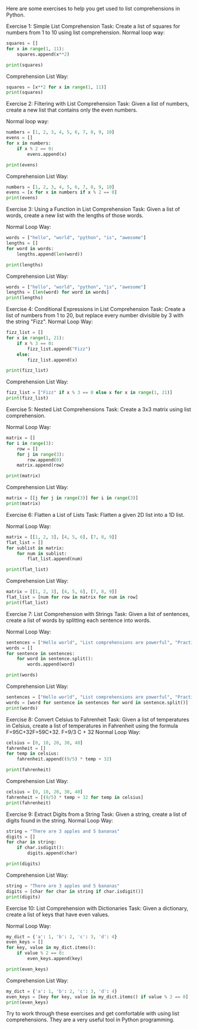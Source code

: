 Here are some exercises to help you get used to list comprehensions in Python.

Exercise 1: Simple List Comprehension 
Task: Create a list of squares for numbers from 1 to 10 using list comprehension.
Normal loop way:
```python
squares = []
for x in range(1, 11):
    squares.append(x**2)

print(squares)
```
Comprehension List Way:
```python
squares = [x**2 for x in range(1, 11)]
print(squares)
```
Exercise 2: Filtering with List Comprehension 
Task: Given a list of numbers, create a new list that contains only the even numbers.

Normal loop way:
```python
numbers = [1, 2, 3, 4, 5, 6, 7, 8, 9, 10]
evens = []
for x in numbers:
    if x % 2 == 0:
        evens.append(x)

print(evens)
```
Comprehension List Way:
```python
numbers = [1, 2, 3, 4, 5, 6, 7, 8, 9, 10]
evens = [x for x in numbers if x % 2 == 0]
print(evens)
```
Exercise 3: Using a Function in List Comprehension 
Task: Given a list of words, create a new list with the lengths of those words.

Normal Loop Way:
```python
words = ["hello", "world", "python", "is", "awesome"]
lengths = []
for word in words:
    lengths.append(len(word))

print(lengths)
```
Comprehension List Way:
```python
words = ["hello", "world", "python", "is", "awesome"]
lengths = [len(word) for word in words]
print(lengths)
```
Exercise 4: Conditional Expressions in List Comprehension 
Task: Create a list of numbers from 1 to 20, but replace every number divisible by 3 with the string "Fizz".
Normal Loop Way:
```python
fizz_list = []
for x in range(1, 21):
    if x % 3 == 0:
        fizz_list.append("Fizz")
    else:
        fizz_list.append(x)

print(fizz_list)
```
Comprehension List Way:
```python
fizz_list = ["Fizz" if x % 3 == 0 else x for x in range(1, 21)]
print(fizz_list)
```
Exercise 5: Nested List Comprehensions 
Task: Create a 3x3 matrix using list comprehension.

Normal Loop Way:
```python
matrix = []
for i in range(3):
    row = []
    for j in range(3):
        row.append(0)
    matrix.append(row)

print(matrix)
```
Comprehension List Way:
```python
matrix = [[j for j in range(3)] for i in range(3)]
print(matrix)
```
Exercise 6: Flatten a List of Lists 
Task: Flatten a given 2D list into a 1D list.

Normal Loop Way:
```python
matrix = [[1, 2, 3], [4, 5, 6], [7, 8, 9]]
flat_list = []
for sublist in matrix:
    for num in sublist:
        flat_list.append(num)

print(flat_list)
```
Comprehension List Way:
```python
matrix = [[1, 2, 3], [4, 5, 6], [7, 8, 9]]
flat_list = [num for row in matrix for num in row]
print(flat_list)
```
Exercise 7: List Comprehension with Strings 
Task: Given a list of sentences, create a list of words by splitting each sentence into words.

Normal Loop Way:
```python
sentences = ["Hello world", "List comprehensions are powerful", "Practice makes perfect"]
words = []
for sentence in sentences:
    for word in sentence.split():
        words.append(word)

print(words)
```
Comprehension List Way:
```python
sentences = ["Hello world", "List comprehensions are powerful", "Practice makes perfect"]
words = [word for sentence in sentences for word in sentence.split()]
print(words)
```
Exercise 8: Convert Celsius to Fahrenheit 
Task: Given a list of temperatures in Celsius, create a list of temperatures in Fahrenheit using the formula F=95C+32F=59​C+32.
F=9/3 C + 32
Normal Loop Way:
```python
celsius = [0, 10, 20, 30, 40]
fahrenheit = []
for temp in celsius:
    fahrenheit.append((9/5) * temp + 32)

print(fahrenheit)
```
Comprehension List Way:
```python
celsius = [0, 10, 20, 30, 40]
fahrenheit = [(9/5) * temp + 32 for temp in celsius]
print(fahrenheit)
```
Exercise 9: Extract Digits from a String 
Task: Given a string, create a list of digits found in the string.
Normal Loop Way:
```python
string = "There are 3 apples and 5 bananas"
digits = []
for char in string:
    if char.isdigit():
        digits.append(char)

print(digits)
```
Comprehension List Way:
```python
string = "There are 3 apples and 5 bananas"
digits = [char for char in string if char.isdigit()]
print(digits)
```
Exercise 10: List Comprehension with Dictionaries 
Task: Given a dictionary, create a list of keys that have even values.

Normal Loop Way:
```python
my_dict = {'a': 1, 'b': 2, 'c': 3, 'd': 4}
even_keys = []
for key, value in my_dict.items():
    if value % 2 == 0:
        even_keys.append(key)

print(even_keys)
```
Comprehension List Way:
```python
my_dict = {'a': 1, 'b': 2, 'c': 3, 'd': 4}
even_keys = [key for key, value in my_dict.items() if value % 2 == 0]
print(even_keys)
```
Try to work through these exercises and get comfortable with using list comprehensions. They are a very useful tool in Python programming.
